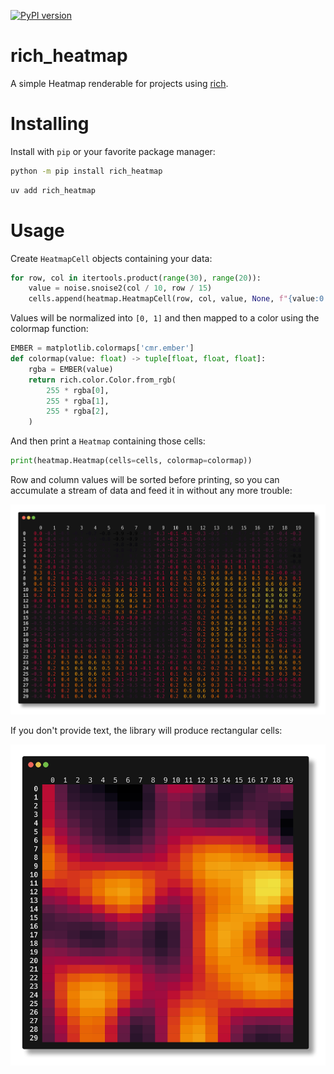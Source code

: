 [![PyPI version](https://badge.fury.io/py/rich-heatmap.svg)](https://badge.fury.io/py/rich-heatmap)


# rich_heatmap

A simple Heatmap renderable for projects using
[rich](https://github.com/Textualize/rich).

# Installing

Install with `pip` or your favorite package manager:

```bash
python -m pip install rich_heatmap
```
```bash
uv add rich_heatmap
```

# Usage

Create `HeatmapCell` objects containing your data:

```python
for row, col in itertools.product(range(30), range(20)):
    value = noise.snoise2(col / 10, row / 15)
    cells.append(heatmap.HeatmapCell(row, col, value, None, f"{value:0.1f}"))
```

Values will be normalized into `[0, 1]` and then mapped to a color
using the colormap function:

```python
EMBER = matplotlib.colormaps['cmr.ember']
def colormap(value: float) -> tuple[float, float, float]:
	rgba = EMBER(value)
	return rich.color.Color.from_rgb(
		255 * rgba[0],
		255 * rgba[1],
		255 * rgba[2],
	)
```

And then print a `Heatmap` containing those cells:

```python
print(heatmap.Heatmap(cells=cells, colormap=colormap))
```

Row and column values will be sorted before printing, so you can
accumulate a stream of data and feed it in without any more trouble:

![Heatmap example image](images/numbers.png)

If you don't provide text, the library will produce rectangular cells:

![Heatmap example image](images/blobs.png)
